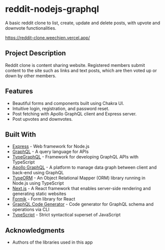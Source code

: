 # reddit-nodejs-graphql
A basic reddit clone to list, create, update and delete posts, with upvote and downvote functionalities.

https://reddit-clone.weechien.vercel.app/

## Project Description
Reddit clone is content sharing website. Registered members submit content to the site such as links and text posts, which are then voted up or down by other members.

## Features
* Beautiful forms and components built using Chakra UI.
* Intuitive login, registration, and password reset.
* Post fetching with Apollo GraphQL client and Express server.
* Post upvotes and downvotes.

## Built With
* [Express](https://expressjs.com/) - Web framework for Node.js
* [GraphQL](https://graphql.org/) - A query language for APIs
* [TypeGraphQL](https://typegraphql.com/) - Framework for developing GraphQL APIs with TypeScript
* [Apollo GraphQL](https://www.apollographql.com/) - A platform to manage data graph between client and back-end using GraphQL
* [TypeORM](https://typeorm.io/) - An Object Relational Mapper (ORM) library running in Node.js using TypeScript
* [Next.js](https://nextjs.org/) - A React framework that enables server-side rendering and generating static websites
* [Formik](https://formik.org/) - Form library for React
* [GraphQL Code Generator](https://graphql-code-generator.com/) - Code generator for GraphQL schema and operations via CLI
* [TypeScript](https://www.typescriptlang.org/) - Strict syntactical superset of JavaScript

## Acknowledgments
* Authors of the libraries used in this app
